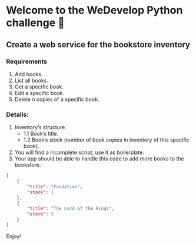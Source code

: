 # Welcome to the WeDevelop Python challenge 🚀

## Create a web service for the bookstore inventory

### Requirements 

1. Add books.
2. List all books.
3. Get a specific book.
4. Edit a specific book. 
6. Delete n copies of a specific book.

### Details: 
1. Inventory’s structure.
    * 1.1 Book’s title.
    * 1.2 Book’s stock (number of book copies in inventory of this specific book).
2. You will find a incomplete script, use it as boilerplate.
3. Your app should be able to handle this code to add more books to the bookstore.

``` json
[ 
    {
        "title": "Fundation",
        "stock": 1
    },
    {
        "title": "The Lord of the Rings",
        "stock": 5
    }
]
```

Enjoy!